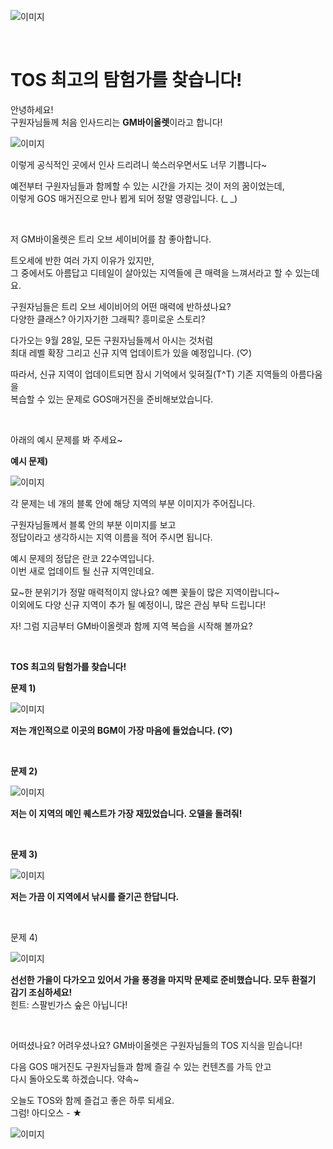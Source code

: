 ![이미지](./images/adv00.jpg)

&nbsp;

# TOS 최고의 탐험가를 찾습니다!

안녕하세요!  
구원자님들께 처음 인사드리는 **GM바이올렛**이라고 합니다!
 
![이미지](./images/adv01.jpg)

이렇게 공식적인 곳에서 인사 드리려니 쑥스러우면서도 너무 기쁩니다~
 
예전부터 구원자님들과 함께할 수 있는 시간을 가지는 것이 저의 꿈이었는데,  
이렇게 GOS 매거진으로 만나 뵙게 되어 정말 영광입니다. (_ _)

&nbsp;

저 GM바이올렛은 트리 오브 세이비어를 참 좋아합니다.

트오세에 반한 여러 가지 이유가 있지만,  
그 중에서도 아름답고 디테일이 살아있는 지역들에 큰 매력을 느껴서라고 할 수 있는데요.

구원자님들은 트리 오브 세이비어의 어떤 매력에 반하셨나요?  
다양한 클래스? 아기자기한 그래픽? 흥미로운 스토리?

다가오는 9월 28일, 모든 구원자님들께서 아시는 것처럼  
최대 레벨 확장 그리고 신규 지역 업데이트가 있을 예정입니다. (♡)

따라서, 신규 지역이 업데이트되면 잠시 기억에서 잊혀질(T^T) 기존 지역들의 아름다움을  
복습할 수 있는 문제로 GOS매거진을 준비해보았습니다.

&nbsp; 

아래의 예시 문제를 봐 주세요~

**예시 문제)**

 ![이미지](./images/adv02.png)

각 문제는 네 개의 블록 안에 해당 지역의 부분 이미지가 주어집니다.

구원자님들께서 블록 안의 부분 이미지를 보고  
정답이라고 생각하시는 지역 이름을 적어 주시면 됩니다.

예시 문제의 정답은 란코 22수역입니다.  
이번 새로 업데이트 될 신규 지역인데요.

묘~한 분위기가 정말 매력적이지 않나요? 예쁜 꽃들이 많은 지역이랍니다~  
이외에도 다양 신규 지역이 추가 될 예정이니, 많은 관심 부탁 드립니다!

자! 그럼 지금부터 GM바이올렛과 함께 지역 복습을 시작해 볼까요?

&nbsp;

**TOS 최고의 탐험가를 찾습니다!**

**문제 1)**

![이미지](./images/adv03.png)

**저는 개인적으로 이곳의 BGM이 가장 마음에 들었습니다. (♡)**

&nbsp; 

**문제 2)**

![이미지](./images/adv04.png)

**저는 이 지역의 메인 퀘스트가 가장 재밌었습니다. 오델을 돌려줘!**

&nbsp; 

**문제 3)**

![이미지](./images/adv05.png)

**저는 가끔 이 지역에서 낚시를 즐기곤 한답니다.**

&nbsp; 

문제 4)

![이미지](./images/adv06.png) 

**선선한 가을이 다가오고 있어서 가을 풍경을 마지막 문제로 준비했습니다. 모두 환절기 감기 조심하세요!**  
힌트: 스팔빈가스 숲은 아닙니다!
 
&nbsp; 

어떠셨나요? 어려우셨나요? GM바이올렛은 구원자님들의 TOS 지식을 믿습니다!

다음 GOS 매거진도 구원자님들과 함께 즐길 수 있는 컨텐츠를 가득 안고  
다시 돌아오도록 하겠습니다. 약속~

오늘도 TOS와 함께 즐겁고 좋은 하루 되세요.  
그럼! 아디오스 - ★

![이미지](./images/adv07.jpg) 

